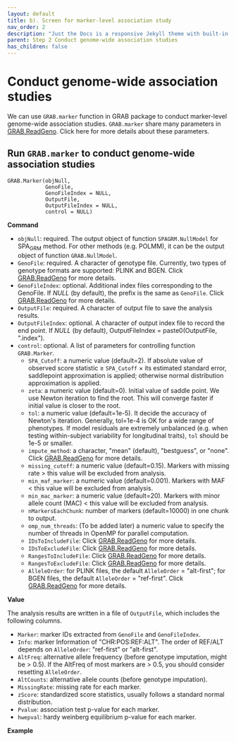 ```yaml
---
layout: default
title: b). Screen for marker-level association study
nav_order: 2
description: "Just the Docs is a responsive Jekyll theme with built-in search that is easily customizable and hosted on GitHub Pages."
parent: Step 2 Conduct genome-wide association studies
has_children: false
---
```


<head>
    <script src="https://cdn.mathjax.org/mathjax/latest/MathJax.js?config=TeX-AMS-MML_HTMLorMML" type="text/javascript"></script>
    <script type="text/x-mathjax-config">
        MathJax.Hub.Config({
            tex2jax: {
            skipTags: ['script', 'noscript', 'style', 'textarea', 'pre'],
            inlineMath: [['$','$']]
            }
        });
    </script>
</head>

# Conduct genome-wide association studies

We can use `GRAB.marker` function in GRAB package to conduct marker-level genome-wide association studies. `GRAB.marker` share many parameters in [GRAB.ReadGeno](https://wenjianbi.github.io/grab.github.io/docs/read_genotype.html). Click here for more details about these parameters.

## Run `GRAB.marker` to conduct genome-wide association studies

```
GRAB.Marker(objNull,
            GenoFile,
            GenoFileIndex = NULL,
            OutputFile,
            OutputFileIndex = NULL,
            control = NULL)
```

**Command**

- `objNull`: required. The output object of function `SPAGRM.NullModel` for SPA<sub>GRM</sub> method. For other methods (e.g. POLMM), it can be the output object of function `GRAB.NullModel`.
- `GenoFile`: required. A character of genotype file. Currently, two types of genotype formats are supported: PLINK and BGEN. Click [GRAB.ReadGeno](https://wenjianbi.github.io/grab.github.io/docs/read_genotype.html) for more details.
- `GenoFileIndex`: optional. Additional index files corresponding to the GenoFile. If _NULL_ (by default), the prefix is the same as `GenoFile`. Click [GRAB.ReadGeno](https://wenjianbi.github.io/grab.github.io/docs/read_genotype.html) for more details.
- `OutputFile`: required. A character of output file to save the analysis results.
- `OutputFileIndex`: optional. A character of output index file to record the end point.  If _NULL_ (by default), OutputFileIndex = paste0(OutputFile, ".index").
- `control`: optional. A list of parameters for controlling function `GRAB.Marker`.
  - `SPA_Cutoff`: a numeric value (default=2). If absolute value of observed score statistic $\geq$ `SPA_Cutoff` $\times$ its estimated standard error, saddlepoint approximation is applied; otherwise normal distribution approximation is applied.
  - `zeta`: a numeric value (default=0). Initial value of saddle point. We use Newton iteration to find the root. This will converge faster if initial value is closer to the root.
  - `tol`: a numeric value (default=1e-5). It decide the accuracy of Newton's iteration. Generally, tol=1e-4 is OK for a wide range of phenotypes. If model residuals are extremely unbalanced (e.g. when testing within-subject variability for longitudinal traits), `tol` should be 1e-5 or smaller.
  - `impute_method`: a character, "mean" (default), "bestguess", or "none". Click [GRAB.ReadGeno](https://wenjianbi.github.io/grab.github.io/docs/read_genotype.html) for more details.
  - `missing_cutoff`: a numeric value (default=0.15). Markers with missing rate $>$ this value will be excluded from analysis.
  - `min_maf_marker`: a numeric value (default=0.001). Markers with MAF $<$ this value will be excluded from analysis.
  - `min_mac_marker`: a numeric value (default=20). Markers with minor allele count (MAC) < this value will be excluded from analysis.
  - `nMarkersEachChunk`: number of markers (default=10000) in one chunk to output.
  - `omp_num_threads`: (To be added later) a numeric value to specify the number of threads in OpenMP for parallel computation.
  - `IDsToIncludeFile`: Click [GRAB.ReadGeno](https://wenjianbi.github.io/grab.github.io/docs/read_genotype.html) for more details.
  - `IDsToExcludeFile`: Click [GRAB.ReadGeno](https://wenjianbi.github.io/grab.github.io/docs/read_genotype.html) for more details.
  - `RangesToIncludeFile`: Click [GRAB.ReadGeno](https://wenjianbi.github.io/grab.github.io/docs/read_genotype.html) for more details.
  - `RangesToExcludeFile`: Click [GRAB.ReadGeno](https://wenjianbi.github.io/grab.github.io/docs/read_genotype.html) for more details.
  - `AlleleOrder`: for PLINK files, the default `AlleleOrder` = "alt-first"; for BGEN files, the default `AlleleOrder` = "ref-first". Click [GRAB.ReadGeno](https://wenjianbi.github.io/grab.github.io/docs/read_genotype.html) for more details.

**Value**

The analysis results are written in a file of `OutputFile`, which includes the following columns.

- `Marker`: marker IDs extracted from `GenoFile` and `GenoFileIndex`.
- `Info`: marker Information of "CHR:POS:REF:ALT". The order of REF/ALT depends on `AlleleOrder`: "ref-first" or "alt-first".
- `AltFreq`: alternative allele frequency (before genotype imputation, might be > 0.5). If the AltFreq of most markers are > 0.5, you should consider resetting `AlleleOrder`.
- `AltCounts`: alternative allele counts (before genotype imputation).
- `MissingRate`: missing rate for each marker.
- `zScore`: standardized score statistics, usually follows a standard normal distribution.
- `Pvalue`: association test p-value for each marker.
- `hwepval`: hardy weinberg equilibrium p-value for each marker.

**Example**



